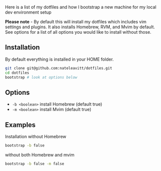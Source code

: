 Here is a list of my dotfiles and how I bootstrap a new machine 
for my local dev environment setup

**Please note** - By default this will install my dotfiles which 
includes vim settings and plugins. It also installs Homebrew, RVM, 
and Mvim by default. See options for a list of all options you would
like to install without those.

## Installation ##
By default everything is installed in your HOME folder.
```bash
git clone git@github.com:nateleavitt/dotfiles.git
cd dotfiles
bootstrap # look at options below
```

## Options ##
  * `-b <boolean>` install Homebrew (default true)
  * `-m <boolean>` install Mvim (default true)

## Examples ##
Installation without Homebrew
```bash
bootstrap -b false
```

without both Homebrew and mvim
```bash
bootstrap -b false -m false
```
